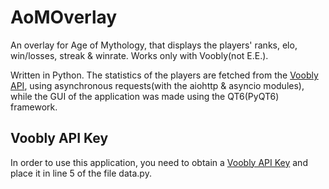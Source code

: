 # AoMOverlay
An overlay for Age of Mythology, that displays the players' ranks, elo, win/losses, streak &amp; winrate. Works only with Voobly(not E.E.).  

Written in Python. The statistics of the players are fetched from the [Voobly API](https://www.voobly.com/pages/view/147/External-API-Documentation), using asynchronous requests(with the aiohttp & asyncio modules), while the GUI of the application was made using the QT6(PyQT6) framework. 

## Voobly API Key
In order to use this application, you need to obtain a [Voobly API Key](https://www.voobly.com/pages/view/27/Developer-Membership-Types) and place it in line 5 of the file data.py.
